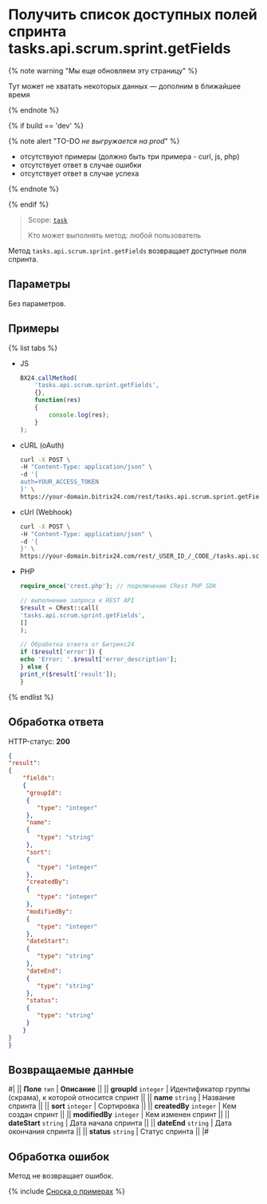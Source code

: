 # Получить список доступных полей спринта tasks.api.scrum.sprint.getFields

{% note warning "Мы еще обновляем эту страницу" %}

Тут может не хватать некоторых данных — дополним в ближайшее время

{% endnote %}

{% if build == 'dev' %}

{% note alert "TO-DO _не выгружается на prod_" %}

- отсутствуют примеры (должно быть три примера - curl, js, php)
- отсутствует ответ в случае ошибки
- отсутствует ответ в случае успеха
 
{% endnote %}

{% endif %}

> Scope: [`task`](../../../scopes/permissions.md)
>
> Кто может выполнять метод: любой пользователь

Метод `tasks.api.scrum.sprint.getFields` возвращает доступные поля спринта.

## Параметры

Без параметров.

## Примеры
{% list tabs %}

- JS
    ```js
    BX24.callMethod(
        'tasks.api.scrum.sprint.getFields',
        {},
        function(res)
        {
            console.log(res);
        }
    );
    ```

- cURL (oAuth)
    ```bash
    curl -X POST \
    -H "Content-Type: application/json" \
    -d '{
    auth=YOUR_ACCESS_TOKEN
    }' \
    https://your-domain.bitrix24.com/rest/tasks.api.scrum.sprint.getFields
    ```

- cUrl (Webhook)
    ```bash
    curl -X POST \
    -H "Content-Type: application/json" \
    -d '{
    }' \
    https://your-domain.bitrix24.com/rest/_USER_ID_/_CODE_/tasks.api.scrum.sprint.getFields
    ```

- PHP
    ```php
    require_once('crest.php'); // подключение CRest PHP SDK

    // выполнение запроса к REST API
    $result = CRest::call(
    'tasks.api.scrum.sprint.getFields',
    []
    );

    // Обработка ответа от Битрикс24
    if ($result['error']) {
    echo 'Error: '.$result['error_description'];
    } else {
    print_r($result['result']);
    }
    ```
{% endlist %}

## Обработка ответа

HTTP-статус: **200**

```json
{
"result":
{
    "fields":
    {
     "groupId":
     {
        "type": "integer"
     },
     "name":
     {
        "type": "string"
     },
     "sort":
     {
        "type": "integer"
     },
     "createdBy":
     {
        "type": "integer"
     },
     "modifiedBy":
     {
        "type": "integer"
     },
     "dateStart":
     {
        "type": "string"
     },
     "dateEnd":
     {
        "type": "string"
     },
     "status":
     {
        "type": "string"
     }
    }
}
}
```

## Возвращаемые данные

#|
|| **Поле** `тип` | **Описание** ||
|| **groupId** `integer` | Идентификатор группы (скрама), к которой относится спринт ||
|| **name** `string` | Название спринта ||
|| **sort** `integer` | Сортировка ||
|| **createdBy** `integer` | Кем создан спринт ||
|| **modifiedBy** `integer` | Кем изменен спринт ||
|| **dateStart** `string` | Дата начала спринта ||
|| **dateEnd** `string` | Дата окончания спринта ||
|| **status** `string` | Статус спринта ||
|#

## Обработка ошибок

Метод не возвращает ошибок.

{% include [Сноска о примерах](../../../../_includes/examples.md) %}